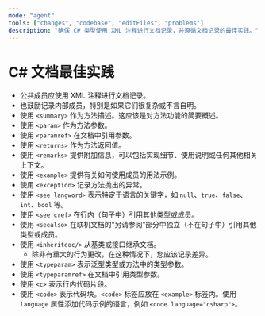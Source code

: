 ```yaml
---
mode: "agent"
tools: ["changes", "codebase", "editFiles", "problems"]
description: "确保 C# 类型使用 XML 注释进行文档记录，并遵循文档记录的最佳实践。"
---
```


# C# 文档最佳实践

- 公共成员应使用 XML 注释进行文档记录。
- 也鼓励记录内部成员，特别是如果它们很复杂或不言自明。
- 使用 `<summary>` 作为方法描述。这应该是对方法功能的简要概述。
- 使用 `<param>` 作为方法参数。
- 使用 `<paramref>` 在文档中引用参数。
- 使用 `<returns>` 作为方法返回值。
- 使用 `<remarks>` 提供附加信息，可以包括实现细节、使用说明或任何其他相关上下文。
- 使用 `<example>` 提供有关如何使用成员的用法示例。
- 使用 `<exception>` 记录方法抛出的异常。
- 使用 `<see langword>` 表示特定于语言的关键字，如 `null`、`true`、`false`、`int`、`bool` 等。
- 使用 `<see cref>` 在行内（句子中）引用其他类型或成员。
- 使用 `<seealso>` 在联机文档的“另请参阅”部分中独立（不在句子中）引用其他类型或成员。
- 使用 `<inheritdoc/>` 从基类或接口继承文档。
  - 除非有重大的行为更改，在这种情况下，您应该记录差异。
- 使用 `<typeparam>` 表示泛型类型或方法中的类型参数。
- 使用 `<typeparamref>` 在文档中引用类型参数。
- 使用 `<c>` 表示行内代码片段。
- 使用 `<code>` 表示代码块。`<code>` 标签应放在 `<example>` 标签内。使用 `language` 属性添加代码示例的语言，例如 `<code language="csharp">`。
